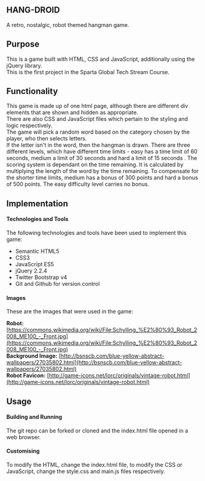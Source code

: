 
## HANG-DROID

A retro, nostalgic, robot themed hangman game.

## Purpose
This is a game built with HTML, CSS and JavaScript, additionally using the jQuery library.  
This is the first project in the Sparta Global Tech Stream Course.  

## Functionality
This game is made up of one html page, although there are different div elements that are shown and hidden as appropriate.  
There are also CSS and JavaScript files which pertain to the styling and logic respectively.  
The game will pick a random word based on the category chosen by the player, who then selects letters.  
If the letter isn't in the word, then the hangman is drawn.
There are three different levels, which have different time limits - easy has a time limit of 60 seconds, medium a limit of 30 seconds and hard a limit of 15 seconds . 
The scoring system is dependant on the time remaining. It is calculated by multiplying the length of the word by the time remaining. To compensate for the shorter time limits, medium has a bonus of 300 points and hard a bonus of 500 points. The easy difficulty level carries no bonus.

## Implementation
#### Technologies and Tools
The following technologies and tools have been used to implement this game:  

* Semantic HTML5
* CSS3
* JavaScript ES5
* jQuery 2.2.4
* Twitter Bootstrap v4
* Git and Github for version control

#### Images
These are the images that were used in the game:
    
**Robot:** [https://commons.wikimedia.org/wiki/File:Schylling_%E2%80%93_Robot_2008_ME100_-_Front.jpg](https://commons.wikimedia.org/wiki/File:Schylling_%E2%80%93_Robot_2008_ME100_-_Front.jpg)  
**Background Image:** [http://bsnscb.com/blue-yellow-abstract-wallpapers/27035802.html](http://bsnscb.com/blue-yellow-abstract-wallpapers/27035802.html)   
**Robot Favicon:** [http://game-icons.net/lorc/originals/vintage-robot.html](http://game-icons.net/lorc/originals/vintage-robot.html)


## Usage
#### Building and Running
The git repo can be forked or cloned and the index.html file opened in a web browser. 
#### Customising
To modify the HTML, change the index.html file, to modify the CSS or JavaScript, change the style.css and main.js files respectively.



